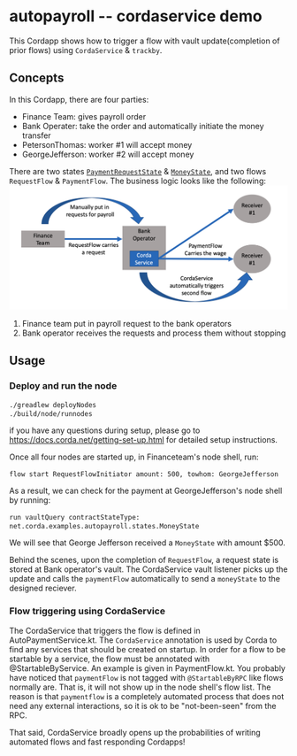 # autopayroll -- cordaservice demo

This Cordapp shows how to trigger a flow with vault update(completion of prior flows) using `CordaService` & `trackby`.

## Concepts

In this Cordapp, there are four parties:
 - Finance Team: gives payroll order
 - Bank Operater: take the order and automatically initiate the money transfer
 - PetersonThomas: worker #1 will accept money
 - GeorgeJefferson: worker #2 will accept money

There are two states [`PaymentRequestState`](./contracts-kotlin/src/main/kotlin/net/corda/examples/autopayroll/states/PaymentRequestState.kt) & [`MoneyState`](./contracts-kotlin/src/main/kotlin/net/corda/examples/autopayroll/states/MoneyState.kt), and two flows `RequestFlow` & `PaymentFlow`. The business logic looks like the following:
![alt text](./webpic/Business%20Logic.png)

1. Finance team put in payroll request to the bank operators
2. Bank operator receives the requests and process them without stopping


## Usage


### Deploy and run the node
```
./greadlew deployNodes
./build/node/runnodes
```

if you have any questions during setup, please go to https://docs.corda.net/getting-set-up.html for detailed setup instructions.

Once all four nodes are started up, in Financeteam's node shell, run:
```
flow start RequestFlowInitiator amount: 500, towhom: GeorgeJefferson
```
As a result, we can check for the payment at GeorgeJefferson's node shell by running:
```
run vaultQuery contractStateType: net.corda.examples.autopayroll.states.MoneyState
```
We will see that George Jefferson received a `MoneyState` with amount $500.

Behind the scenes, upon the completion of `RequestFlow`, a request state is stored at Bank operator's vault. The CordaService vault listener picks up the update and calls the `paymentFlow` automatically to send a `moneyState` to the designed reciever.

### Flow triggering using CordaService

The CordaService that triggers the flow is defined in AutoPaymentService.kt. The `CordaService` annotation is used by Corda to find any services that should be created on startup. In order for a flow to be startable by a service, the flow must be annotated with @StartableByService. An example is given in PaymentFlow.kt.
You probably have noticed that `paymentFlow` is not tagged with `@StartableByRPC` like flows normally are. That is, it will not show up in the node shell's flow list. The reason is that `paymentflow` is a completely automated process that does not need any external interactions, so it is ok to be "not-been-seen" from the RPC.

That said, CordaService broadly opens up the probabilities of writing automated flows and fast responding Cordapps!
